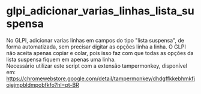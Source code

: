 # glpi_adicionar_varias_linhas_lista_suspensa
No GLPI, adicionar varias linhas em campos do tipo "lista suspensa", de forma automatizada, sem precisar digitar as opções linha a linha.   O GLPI não aceita apenas copiar e colar, pois isso faz com que todas as opções da lista suspensa fiquem em apenas uma linha.
<br>
Necessário utilizar este script com a extensão tampermonkey, disponível em: <a href='https://chromewebstore.google.com/detail/tampermonkey/dhdgffkkebhmkfjojejmpbldmpobfkfo?hl=pt-BR' target='_blank'> https://chromewebstore.google.com/detail/tampermonkey/dhdgffkkebhmkfjojejmpbldmpobfkfo?hl=pt-BR</a>
